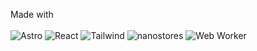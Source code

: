 Made with
<br/>
<br/>
![Astro](https://img.shields.io/badge/Astro-000000?style=for-the-badge&logo=astro&logoColor=white)
![React](https://img.shields.io/badge/React-61DAFB?style=for-the-badge&logo=react&logoColor=white)
![Tailwind](https://img.shields.io/badge/Tailwind-38B2AC?style=for-the-badge&logo=tailwind-css&logoColor=white)
![nanostores](https://img.shields.io/badge/nanostores-CB3837?style=for-the-badge&logo=npm&logoColor=white)
![Web Worker](https://img.shields.io/badge/-Web_Worker-gray?style=for-the-badge)
